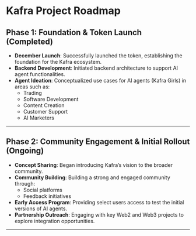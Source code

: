 # Kafra Project Roadmap

## Phase 1: Foundation & Token Launch (Completed)
- **December Launch**: Successfully launched the token, establishing the foundation for the Kafra ecosystem.
- **Backend Development**: Initiated backend architecture to support AI agent functionalities.
- **Agent Ideation**: Conceptualized use cases for AI agents (Kafra Girls) in areas such as:
  - Trading
  - Software Development
  - Content Creation
  - Customer Support
  - AI Marketers

---

## Phase 2: Community Engagement & Initial Rollout (Ongoing)
- **Concept Sharing**: Began introducing Kafra’s vision to the broader community.
- **Community Building**: Building a strong and engaged community through:
  - Social platforms
  - Feedback initiatives
- **Early Access Program**: Providing select users access to test the initial versions of AI agents.
- **Partnership Outreach**: Engaging with key Web2 and Web3 projects to explore integration opportunities.

---
